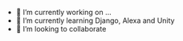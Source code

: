 

- 🔭 I’m currently working on ...
- 🌱 I’m currently learning Django, Alexa and Unity
- 👯 I’m looking to collaborate 
